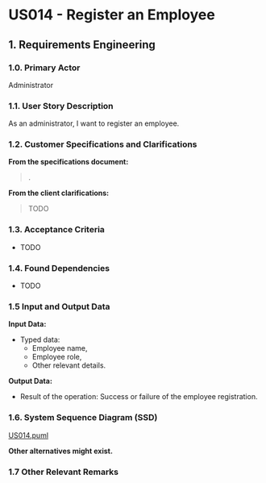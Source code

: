 # US014 - Register an Employee

## 1. Requirements Engineering

### 1.0. Primary Actor
Administrator

### 1.1. User Story Description
As an administrator, I want to register an employee.

### 1.2. Customer Specifications and Clarifications

**From the specifications document:**

> .

**From the client clarifications:**

> TODO

### 1.3. Acceptance Criteria

* TODO

### 1.4. Found Dependencies

* TODO

### 1.5 Input and Output Data

**Input Data:**

* Typed data:
  * Employee name,
  * Employee role,
  * Other relevant details.

**Output Data:**

* Result of the operation: Success or failure of the employee registration.

### 1.6. System Sequence Diagram (SSD)
[US014.puml](US014.puml)

**Other alternatives might exist.**

### 1.7 Other Relevant Remarks
